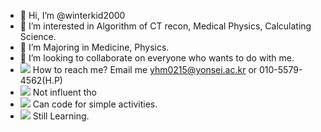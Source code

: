 - 👋 Hi, I’m @winterkid2000
- 👀 I’m interested in Algorithm of CT recon, Medical Physics, Calculating Science. 
- 🌱 I’m Majoring in Medicine, Physics. 
- 💞️ I’m looking to collaborate on everyone who wants to do with me.
- ![](https://img.shields.io/badge/Gmail-D14836?style=for-the-badge&logo=gmail&logoColor=white) How to reach me? Email me yhm0215@yonsei.ac.kr or 010-5579-4562(H.P)
- ![](https://img.shields.io/badge/C%23-239120?style=for-the-badge&logo=c-sharp&logoColor=white) Not influent tho
- ![](https://img.shields.io/badge/JavaScript-F7DF1E?style=for-the-badge&logo=JavaScript&logoColor=white) Can code for simple activities. 
- ![](https://img.shields.io/badge/Python-14354C?style=for-the-badge&logo=python&logoColor=white) Still Learning. 

<!---
winterkid2000/winterkid2000 is a ✨ special ✨ repository because its `README.md` (this file) appears on your GitHub profile.
You can click the Preview link to take a look at your changes.
--->
